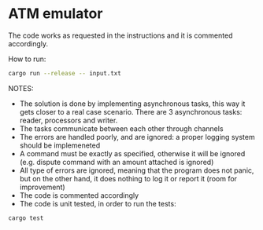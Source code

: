 # ATM emulator

The code works as requested in the instructions and it is commented accordingly.

How to run:
```bash
cargo run --release -- input.txt
```

NOTES:
- The solution is done by implementing asynchronous tasks, this way it gets closer to a real case scenario. There are 3 asynchronous tasks: reader, processors and writer.
- The tasks communicate between each other through channels
- The errors are handled poorly, and are ignored: a proper logging system should be implemeneted
- A command must be exactly as specified, otherwise it will be ignored (e.g. dispute command with an amount attached is ignored)
- All type of errors are ignored, meaning that the program does not panic, but on the other hand, it does nothing to log it or report it (room for improvement)
- The code is commented accordingly
- The code is unit tested, in order to run the tests:
```bash
cargo test
```
